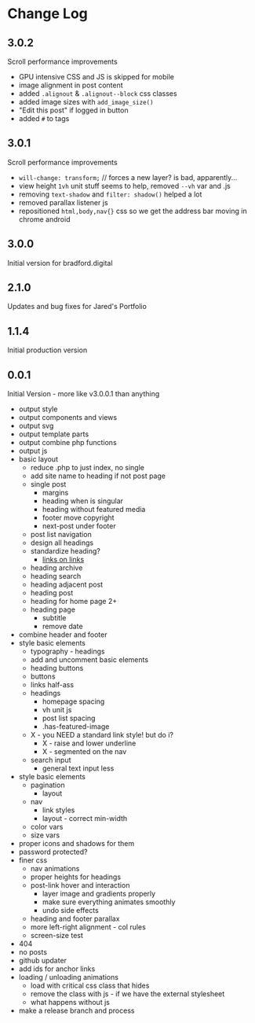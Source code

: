 # Change Log

## 3.0.2
Scroll performance improvements
- GPU intensive CSS and JS is skipped for mobile
- image alignment in post content
- added `.alignout` & `.alignout--block` css classes
- added image sizes with `add_image_size()`
- "Edit this post" if logged in button
- added `#` to tags

## 3.0.1
Scroll performance improvements
- `will-change: transform;` // forces a new layer? is bad, apparently...
- view height `1vh` unit stuff seems to help, removed `--vh` var and .js
- removing `text-shadow` and `filter: shadow()` helped a lot
- removed parallax listener js
- repositioned `html,body,nav{}` css so we get the address bar moving in chrome android

## 3.0.0
Initial version for bradford.digital

## 2.1.0
Updates and bug fixes for Jared's Portfolio

## 1.1.4
Initial production version

## 0.0.1
Initial Version - more like v3.0.0.1 than anything
- output style
- output components and views
- output svg
- output template parts
- output combine php functions
- output js
- basic layout
	- reduce .php to just index, no single
	- add site name to heading if not post page
	- single post
		- margins 
		- heading when is singular
		- heading without featured media
		- footer move copyright
		- next-post under footer
	- post list navigation
	- design all headings
	- standardize heading?
		- [links on links](https://www.sarasoueidan.com/blog/nested-links/)
	- heading archive
	- heading search
	- heading adjacent post
	- heading post
	- heading for home page 2+
	- heading page
		- subtitle
		- remove date
- combine header and footer
- style basic elements
	- typography - headings
	- add and uncomment basic elements
	- heading buttons
	- buttons
	- links half-ass
	- headings
		- homepage spacing
		- vh unit js
		- post list spacing
		- .has-featured-image
	- X - you NEED a standard link style! but do i?
		- X - raise and lower underline
		- X - segmented on the nav
	- search input
		- general text input less
- style basic elements
	- pagination
		- layout
	- nav 
		- link styles
		- layout - correct min-width
	- color vars
	- size vars
- proper icons and shadows for them
- password protected? 
- finer css
	- nav animations 
	- proper heights for headings
	- post-link hover and interaction
		- layer image and gradients properly
		- make sure everything animates smoothly
		- undo side effects
	- heading and footer parallax
	- more left-right alignment - col rules
	- screen-size test
- 404
- no posts
- github updater
- add ids for anchor links 
- loading / unloading animations
	- load with critical css class that hides
	- remove the class with js - if we have the external stylesheet
	- what happens without js
- make a release branch and process

